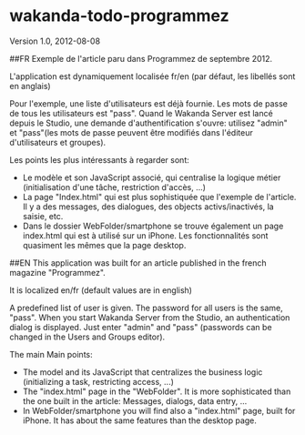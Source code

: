 wakanda-todo-programmez
=======================

Version 1.0, 2012-08-08

##FR
Exemple de l'article paru dans Programmez de septembre 2012.

L'application est dynamiquement localisée fr/en (par défaut, les libellés sont en anglais)

Pour l'exemple, une liste d'utilisateurs est déjà fournie. Les mots de passe de tous les utilisateurs est "pass". Quand le Wakanda Server est lancé depuis le Studio, une demande d'authentification s'ouvre: utilisez "admin" et "pass"(les mots de passe peuvent être modifiés dans l'éditeur d'utilisateurs et groupes).

Les points les plus intéressants à regarder sont:

- Le modèle et son JavaScript associé, qui centralise la logique métier (initialisation d'une tâche, restriction d'accès, ...)
- La page "Index.html" qui est plus sophistiquée que l'exemple de l'article. Il y a des messages, des dialogues, des objects activs/inactivés, la saisie, etc.
- Dans le dossier WebFolder/smartphone se trouve également un page index.html qui est à utilisé sur un iPhone. Les fonctionnalités sont quasiment les mêmes que la page desktop.

##EN
This application was built for an article published in the french magazine "Programmez".

It is localized en/fr (default values are in english)

A predefined list of user is given. The password for all users is the same, "pass". When you start Wakanda Server from the Studio, an authentication dialog is displayed. Just enter "admin" and "pass" (passwords can be changed in the Users and Groups editor).

The main Main points:

- The model and its JavaScript that centralizes the business logic (initializing a task, restricting access, ...)
- The "index.html" page in the "WebFolder". It is more sophisticated than the one built in the article: Messages, dialogs, data entry, ...
- In WebFolder/smartphone you will find also a "index.html" page, built for iPhone. It has about the same features than the desktop page.